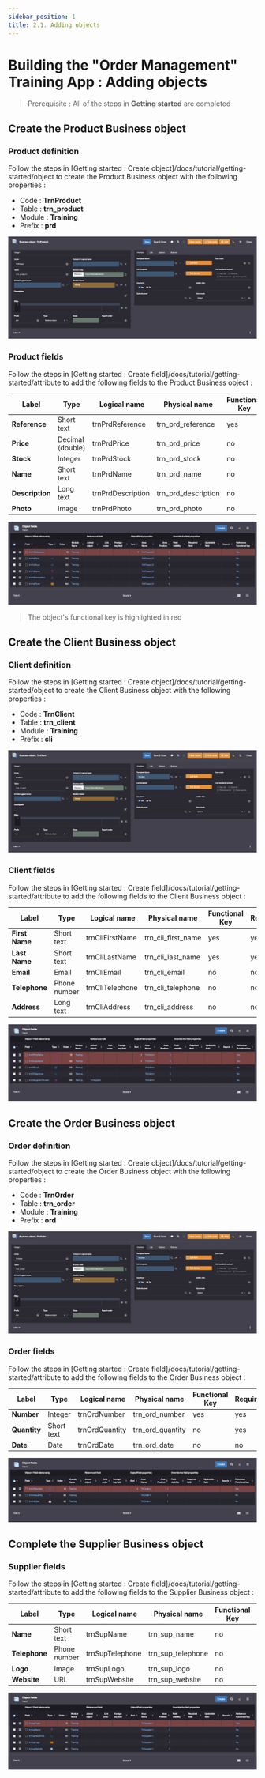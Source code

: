 ```yaml
---
sidebar_position: 1
title: 2.1. Adding objects
---
```



# Building the "Order Management" Training App : Adding objects

> Prerequisite : All of the steps in **Getting started** are completed

## Create the Product Business object

### Product definition
Follow the steps in [Getting started : Create object]/docs/tutorial/getting-started/object to create the Product Business object with the following properties :
- Code : **TrnProduct**
- Table : **trn_product**
- Module : **Training**
- Prefix : **prd**

![](img/addobjects/product-form.png)

### Product fields 
Follow the steps in [Getting started : Create field]/docs/tutorial/getting-started/attribute to add the following fields to the Product Business object : 

| Label | Type | Logical name | Physical name | Functional Key | Required |
| ----- | ---- | ------------ | ------------- | -------------- | -------- |
| **Reference** | Short text | trnPrdReference | trn_prd_reference | yes | yes |
| **Price** | Decimal (double) | trnPrdPrice | trn_prd_price | no | yes |
| **Stock** | Integer | trnPrdStock | trn_prd_stock | no | yes |
| **Name** | Short text | trnPrdName | trn_prd_name | no | no |
| **Description** | Long text | trnPrdDescription | trn_prd_description | no | no |
| **Photo** | Image | trnPrdPhoto | trn_prd_photo | no | no |

![](img/addobjects/product-fields.png)

> The object's functional key is highlighted in red


## Create the Client Business object

### Client definition
Follow the steps in [Getting started : Create object]/docs/tutorial/getting-started/object to create the Client Business object with the following properties :
- Code : **TrnClient**
- Table : **trn_client**
- Module : **Training**
- Prefix : **cli**

![](img/addobjects/client-form.png)

### Client fields 
Follow the steps in [Getting started : Create field]/docs/tutorial/getting-started/attribute to add the following fields to the Client Business object : 

| Label | Type | Logical name | Physical name | Functional Key | Required |
| ----- | ---- | ------------ | ------------- | -------------- | -------- |
| **First Name** | Short text | trnCliFirstName | trn_cli_first_name | yes | yes |
| **Last Name** | Short text | trnCliLastName | trn_cli_last_name | yes | yes |
| **Email** | Email | trnCliEmail | trn_cli_email | no | no |
| **Telephone** | Phone number | trnCliTelephone | trn_cli_telephone | no | no |
| **Address** | Long text | trnCliAddress | trn_cli_address | no | no |

![](img/addobjects/client-fields.png)

## Create the Order Business object

### Order definition
Follow the steps in [Getting started : Create object]/docs/tutorial/getting-started/object to create the Order Business object with the following properties :
- Code : **TrnOrder**
- Table : **trn_order**
- Module : **Training**
- Prefix : **ord**

![](img/addobjects/order-form.png)

### Order fields 
Follow the steps in [Getting started : Create field]/docs/tutorial/getting-started/attribute to add the following fields to the Order Business object : 

| Label | Type | Logical name | Physical name | Functional Key | Required |
| ----- | ---- | ------------ | ------------- | -------------- | -------- |
| **Number** | Integer | trnOrdNumber | trn_ord_number | yes | yes |
| **Quantity** | Short text | trnOrdQuantity | trn_ord_quantity | no | yes |
| **Date** | Date | trnOrdDate | trn_ord_date | no | no |

![](img/addobjects/order-fields.png)

## Complete the Supplier Business object

### Supplier fields
Follow the steps in [Getting started : Create field]/docs/tutorial/getting-started/attribute to add the following fields to the Supplier Business object : 

| Label | Type | Logical name | Physical name | Functional Key | Required |
| ----- | ---- | ------------ | ------------- | -------------- | -------- |
| **Name** | Short text | trnSupName | trn_sup_name | no | no |
| **Telephone** | Phone number | trnSupTelephone | trn_sup_telephone | no | no |
| **Logo** | Image | trnSupLogo | trn_sup_logo | no | no |
| **Website** | URL | trnSupWebsite | trn_sup_website | no | no |

![](img/addobjects/supplier-fields.png)
